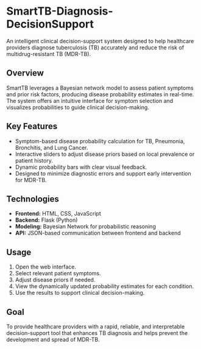 # SmartTB-Diagnosis-DecisionSupport

An intelligent clinical decision-support system designed to help healthcare providers diagnose tuberculosis (TB) accurately and reduce the risk of multidrug-resistant TB (MDR-TB).

## Overview
SmartTB leverages a Bayesian network model to assess patient symptoms and prior risk factors, producing disease probability estimates in real-time. The system offers an intuitive interface for symptom selection and visualizes probabilities to guide clinical decision-making.

## Key Features
- Symptom-based disease probability calculation for TB, Pneumonia, Bronchitis, and Lung Cancer.
- Interactive sliders to adjust disease priors based on local prevalence or patient history.
- Dynamic probability bars with clear visual feedback.
- Designed to minimize diagnostic errors and support early intervention for MDR-TB.

## Technologies
- **Frontend:** HTML, CSS, JavaScript
- **Backend:** Flask (Python)
- **Modeling:** Bayesian Network for probabilistic reasoning
- **API:** JSON-based communication between frontend and backend

## Usage
1. Open the web interface.
2. Select relevant patient symptoms.
3. Adjust disease priors if needed.
4. View the dynamically updated probability estimates for each condition.
5. Use the results to support clinical decision-making.

## Goal
To provide healthcare providers with a rapid, reliable, and interpretable decision-support tool that enhances TB diagnosis and helps prevent the development and spread of MDR-TB.
